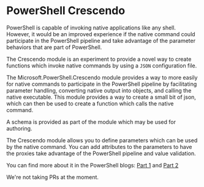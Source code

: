 # PowerShell Crescendo

PowerShell is capable of invoking native applications like any shell. However,
it would be an improved experience if the native command could participate
in the PowerShell pipeline and take advantage of the parameter behaviors
that are part of PowerShell.

The Crescendo module is an experiment to provide a novel way to create functions
which invoke native commands by using a `JSON` configuration file.

The Microsoft.PowerShell.Crescendo module provides a way to more easily for native commands to
participate in the PowerShell pipeline by facilitating parameter handling,
converting native output into objects, and calling the native executable.
This module provides a way to create a small bit of json,
which can then be used to create a function which calls the native command.

A schema is provided as part of the module which may be used for authoring.

The Crescendo module allows you to define parameters which can
be used by the native command. You can add attributes to the parameters
to have the proxies take advantage of the PowerShell pipeline and value
validation.

You can find more about it in the PowerShell blogs:
[Part 1](https://devblogs.microsoft.com/powershell/native-commands-in-powershell-a-new-approach/)
and
[Part 2](https://devblogs.microsoft.com/powershell/native-commands-in-powershell-a-new-approach-part-2)

We're not taking PRs at the moment.
